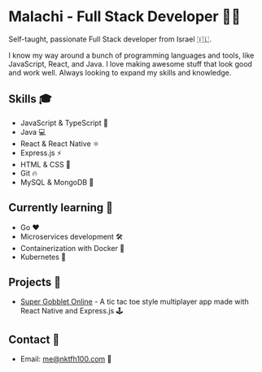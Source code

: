 # Malachi - Full Stack Developer 🚀🔥

Self-taught, passionate Full Stack developer from Israel  🇮🇱.

I know my way around a bunch of programming languages and tools, like JavaScript, React, and Java. I love making awesome stuff that look good and work well. Always looking to expand my skills and knowledge.

## Skills 🎓
- JavaScript & TypeScript 💎
- Java 💻
- React & React Native ⚛️
- Express.js ⚡️
- HTML & CSS 🎨
- Git 🔥
- MySQL & MongoDB 💾

## Currently learning 🚀
- Go ❤️
- Microservices development 🛠️
- Containerization with Docker 🐳
- Kubernetes 🌟

## Projects 🚧
- [Super Gobblet Online](https://github.com/nktfh100/super-gobblet-online) - A tic tac toe style multiplayer app made with React Native and Express.js 🕹️

## Contact 📱
- Email: me@nktfh100.com 📧
